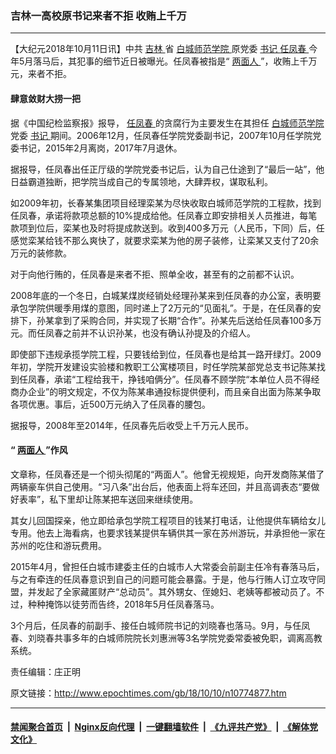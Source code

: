 ### 吉林一高校原书记来者不拒 收贿上千万
------------------------

<p>
 【大纪元2018年10月11日讯】中共
 <a href="http://www.epochtimes.com/gb/tag/%E5%90%89%E6%9E%97.html">
  吉林
 </a>
 省
 <a href="http://www.epochtimes.com/gb/tag/%E7%99%BD%E5%9F%8E%E5%B8%88%E8%8C%83%E5%AD%A6%E9%99%A2.html">
  白城师范学院
 </a>
 原党委
 <a href="http://www.epochtimes.com/gb/tag/%E4%B9%A6%E8%AE%B0.html">
  书记
 </a>
 <a href="http://www.epochtimes.com/gb/tag/%E4%BB%BB%E5%87%A4%E6%98%A5.html">
  任凤春
 </a>
 今年5月落马后，其犯事的细节近日被曝光。任凤春被指是“
 <a href="http://www.epochtimes.com/gb/tag/%E4%B8%A4%E9%9D%A2%E4%BA%BA.html">
  两面人
 </a>
 ”，收贿上千万元，来者不拒。
</p>
<h4>
 肆意敛财大捞一把
</h4>
<p>
 据《中国纪检监察报》报导，
 <a href="http://www.epochtimes.com/gb/tag/%E4%BB%BB%E5%87%A4%E6%98%A5.html">
  任凤春
 </a>
 的贪腐行为主要发生在其担任
 <a href="http://www.epochtimes.com/gb/tag/%E7%99%BD%E5%9F%8E%E5%B8%88%E8%8C%83%E5%AD%A6%E9%99%A2.html">
  白城师范学院
 </a>
 党委
 <a href="http://www.epochtimes.com/gb/tag/%E4%B9%A6%E8%AE%B0.html">
  书记
 </a>
 期间。2006年12月，任凤春任学院党委副书记，2007年10月任学院党委书记，2015年2月离岗，2017年7月退休。
</p>
<p>
 据报导，任凤春出任正厅级的学院党委书记后，认为自己仕途到了“最后一站”，他日益霸道独断，把学院当成自己的专属领地，大肆弄权，谋取私利。
</p>
<p>
 如2009年初，长春某集团项目经理栾某为尽快收取白城师范学院的工程款，找到任凤春，承诺将款项总额的10%提成给他。任凤春立即安排相关人员推进，每笔款项到位后，栾某也及时将提成款送到。收到400多万元（人民币，下同）后，任感觉栾某给钱不那么爽快了，就要求栾某为他的房子装修，让栾某又支付了20余万元的装修款。
</p>
<p>
 对于向他行贿的，任凤春是来者不拒、照单全收，甚至有的之前都不认识。
</p>
<p>
 2008年底的一个冬日，白城某煤炭经销处经理孙某来到任凤春的办公室，表明要承包学院供暖季用煤的意图，同时递上了2万元的“见面礼”。于是，在任凤春的安排下，孙某拿到了采购合同，并实现了长期“合作”。孙某先后送给任凤春100多万元。而任凤春之前并不认识孙某，也没有确认孙提及的介绍人。
</p>
<p>
 即使部下违规承揽学院工程，只要钱给到位，任凤春也是给其一路开绿灯。2009年初，学院开发建设实验楼和教职工公寓楼项目，时任学院某部党总支书记陈某找到任凤春，承诺“工程给我干，挣钱咱俩分”。任凤春不顾学院“本单位人员不得经商办企业”的明文规定，不仅为陈某串通投标提供便利，而且亲自出面为陈某争取各项优惠。事后，近500万元纳入了任凤春的腰包。
</p>
<p>
 据报导，2008年至2014年，任凤春先后收受上千万元人民币。
</p>
<h4>
 “
 <a href="http://www.epochtimes.com/gb/tag/%E4%B8%A4%E9%9D%A2%E4%BA%BA.html">
  两面人
 </a>
 ”作风
</h4>
<p>
 文章称，任凤春还是一个彻头彻尾的“两面人”。他曾无视规矩，向开发商陈某借了两辆豪车供自己使用。“习八条”出台后，他表面上将车还回，并且高调表态“要做好表率”，私下里却让陈某把车送回来继续使用。
</p>
<p>
 其女儿回国探亲，他立即给承包学院工程项目的钱某打电话，让他提供车辆给女儿专用。他去上海看病，也要求钱某提供车辆供其一家在苏州游玩，并承担他一家在苏州的吃住和游玩费用。
</p>
<p>
 2015年4月，曾担任白城市建委主任的白城市人大常委会前副主任冷有春落马后，与之有牵连的任凤春意识到自己的问题可能会暴露。于是，他与行贿人订立攻守同盟，并发起了全家藏匿财产“总动员”。其外甥女、侄媳妇、老姨等都被动员了。不过，种种掩饰以徒劳而告终，2018年5月任凤春落马。
</p>
<p>
 3个月后，任凤春的前副手、接任白城师院书记的刘晓春也落马。9月，与任凤春、刘晓春共事多年的白城师院院长刘惠洲等3名学院党委常委被免职，调离高教系统。
</p>
<p>
 责任编辑：庄正明
</p>

原文链接：http://www.epochtimes.com/gb/18/10/10/n10774877.htm


------------------------
#### [禁闻聚合首页](https://github.com/gfw-breaker/banned-news/blob/master/README.md) &nbsp;|&nbsp; [Nginx反向代理](https://github.com/gfw-breaker/open-proxy/blob/master/README.md) &nbsp;|&nbsp; [一键翻墙软件](https://github.com/gfw-breaker/nogfw/blob/master/README.md) &nbsp;|&nbsp; [《九评共产党》](https://github.com/gfw-breaker/9ping.md/blob/master/README.md#九评之一评共产党是什么) &nbsp;|&nbsp; [《解体党文化》](https://github.com/gfw-breaker/jtdwh.md/blob/master/README.md#绪论)
